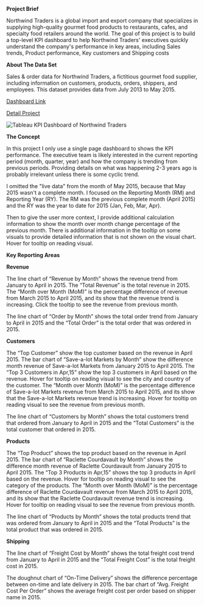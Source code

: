 **Project Brief**

Northwind Traders is a global import and export company that specializes in supplying high-quality gourmet food products to restaurants, cafes, and specialty food retailers around the world.
The goal of this project is to build a top-level KPI dashboard to help Northwind Traders' executives quickly understand the company's performance in key areas, including Sales trends, Product performance, Key customers and Shipping costs

**About The Data Set**

Sales & order data for Northwind Traders, a fictitious gourmet food supplier, including information on customers, products, orders, shippers, and employees. This dataset provides data from July 2013 to May 2015.

[Dashboard Link](https://public.tableau.com/app/profile/sri.hartina/viz/KPI_Traders/Dashboard1#1)

[Detail Project](https://mavenanalytics.io/project/7460)

![Tableau KPI Dashboard of Northwind Traders](https://github.com/tinashdj/Tableau-Project/assets/110084624/03d3cfbb-b48a-4792-beca-2f1398d780bb)



**The Concept**

In this project I only use a single page dashboard to shows the KPI performance.
The executive team is likely interested in the current reporting period (month, quarter, year) and how the company is trending from previous periods. Providing details on what was happening 2-3 years ago is probably irrelevant unless there is some cyclic trend.

I omitted the "live data" from the month of May 2015, because that May 2015 wasn't a complete month. I focused on the Reporting Month (RM) and Reporting Year (RY). The RM was the previous complete month (April 2015) and the RY was the year to date for 2015 (Jan, Feb, Mar, Apr).

Then to give the user more context, I provide additional calculation information to show the month over month change percentage of the previous month.
There is additional information in the tooltip on some visuals to provide detailed information that is not shown on the visual chart. Hover for tooltip on reading visual.

**Key Reporting Areas**

**Revenue**

The line chart of “Revenue by Month” shows the revenue trend from January to April in 2015. The “Total Revenue” is the total revenue in 2015. The “Month over Month (MoM)” is the percentage difference of revenue from March 2015 to April 2015, and its show that the revenue trend is increasing. Click the tooltip to see the revenue from previous month.

The line chart of “Order by Month” shows the total order trend from January to April in 2015 and the “Total Order” is the total order that was ordered in 2015.

**Customers**

The “Top Customer” show the top customer based on the revenue in April 2015. The bar chart of “Save-a-lot Markets by Month” show the difference month revenue of Save-a-lot Markets from January 2015 to April 2015. The “Top 3 Customers in Apr,15” show the top 3 customers in April based on the revenue. Hover for tooltip on reading visual to see the city and country of the customer. The “Month over Month (MoM)” is the percentage difference of Save-a-lot Markets revenue from March 2015 to April 2015, and its show that the Save-a-lot Markets revenue trend is increasing. Hover for tooltip on reading visual to see the revenue from previous month.

The line chart of “Customers by Month” shows the total customers trend that ordered from January to April in 2015 and the “Total Customers” is the total customer that ordered in 2015.

**Products**

The “Top Product” shows the top product based on the revenue in April 2015. The bar chart of “Raclette Courdavault by Month” shows the difference month revenue of Raclette Courdavault from January 2015 to April 2015. The “Top 3 Products in Apr,15” shows the top 3 products in April based on the revenue. Hover for tooltip on reading visual to see the category of the products. The “Month over Month (MoM)” is the percentage difference of Raclette Courdavault revenue from March 2015 to April 2015, and its show that the Raclette Courdavault revenue trend is increasing. Hover for tooltip on reading visual to see the revenue from previous month.

The line chart of “Products by Month” shows the total products trend that was ordered from January to April in 2015 and the “Total Products” is the total product that was ordered in 2015.

**Shipping**

The line chart of “Freight Cost by Month” shows the total freight cost trend from January to April in 2015 and the “Total Freight Cost” is the total freight cost in 2015.

The doughnut chart of “On-Time Delivery” shows the difference percentage between on-time and late delivery in 2015. The bar chart of “Avg. Freight Cost Per Order” shows the average freight cost per order based on shipper name in 2015. 
